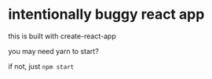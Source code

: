 # intentionally buggy react app

this is built with create-react-app

you may need yarn to start?

if not, just <code>npm start</code>